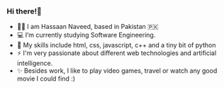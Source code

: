 ### Hi there!👋


- 👦🏽 I am Hassaan Naveed, based in Pakistan 🇵🇰
- 💻 I’m currently studying Software Engineering.
- 🔨 My skills include html, css, javascript, c++ and a tiny bit of python
- ⚡ I'm very passionate about different web technologies and artificial intelligence.
- ✨ Besides work, I like to play video games, travel or watch any good movie I could find :)
